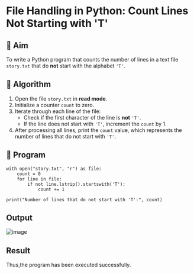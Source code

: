 # File Handling in Python: Count Lines Not Starting with 'T'

## 🎯 Aim
To write a Python program that counts the number of lines in a text file `story.txt` that do **not** start with the alphabet `'T'`.

## 🧠 Algorithm
1. Open the file `story.txt` in **read mode**.
2. Initialize a counter `count` to zero.
3. Iterate through each line of the file:
   - Check if the first character of the line is **not** `'T'`.
   - If the line does not start with `'T'`, increment the `count` by 1.
4. After processing all lines, print the `count` value, which represents the number of lines that do not start with `'T'`.

## 🧾 Program
```
with open("story.txt", "r") as file:
    count = 0
    for line in file:
        if not line.lstrip().startswith('T'):
            count += 1

print("Number of lines that do not start with 'T':", count)

```

## Output
![image](https://github.com/user-attachments/assets/fe7d4a48-a7b6-40f5-8bc8-3c7fdff3a5d8)


## Result
Thus,the program has been executed successfully.
